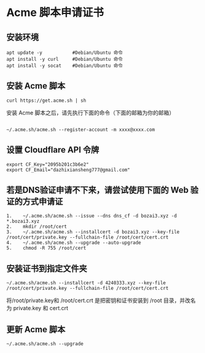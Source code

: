 
# Acme 脚本申请证书


## 安装环境

```
apt update -y           #Debian/Ubuntu 命令
apt install -y curl     #Debian/Ubuntu 命令
apt install -y socat    #Debian/Ubuntu 命令
```
## 安装 Acme 脚本

```
curl https://get.acme.sh | sh
```

安装 Acme 脚本之后，请先执行下面的命令（下面的邮箱为你的邮箱）
```

~/.acme.sh/acme.sh --register-account -m xxxx@xxxx.com
```
## 设置 Cloudflare API 令牌
```
export CF_Key="2095b201c3b6e2"
export CF_Email="dazhixiansheng777@gmail.com"
```
## 若是DNS验证申请不下来，请尝试使用下面的 Web 验证的方式申请证
```
1.    ~/.acme.sh/acme.sh --issue --dns dns_cf -d bozai3.xyz -d *.bozai3.xyz
2.    mkdir /root/cert
3.    ~/.acme.sh/acme.sh --installcert -d bozai3.xyz --key-file /root/cert/private.key --fullchain-file /root/cert/cert.crt
4.    ~/.acme.sh/acme.sh --upgrade --auto-upgrade
5.    chmod -R 755 /root/cert

```

## 安装证书到指定文件夹

```
~/.acme.sh/acme.sh --installcert -d 4240333.xyz --key-file /root/cert/private.key --fullchain-file /root/cert/cert.crt
```
将/root/private.key和 /root/cert.crt 是把密钥和证书安装到 /root 目录，并改名为 private.key 和 cert.crt

## 更新 Acme 脚本
```
~/.acme.sh/acme.sh --upgrade

```

